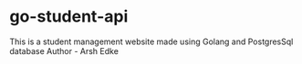 # go-student-api
This is a student management website made using Golang and PostgresSql database
Author - Arsh Edke
